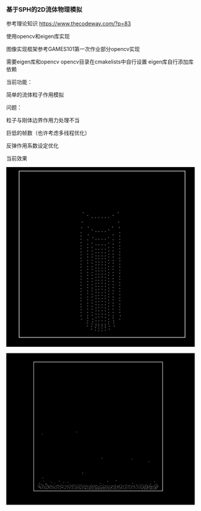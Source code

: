 ### 基于SPH的2D流体物理模拟

参考理论知识 https://www.thecodeway.com/?p=83

使用opencv和eigen库实现

图像实现框架参考GAMES101第一次作业部分opencv实现

需要eigen库和opencv
opencv目录在cmakelists中自行设置
eigen库自行添加库依赖

当前功能：

简单的流体粒子作用模拟

问题：

粒子与刚体边界作用力处理不当

巨低的帧数（也许考虑多线程优化）

反弹作用系数设定优化

当前效果

![image](IMAGE/1.png)

![image](IMAGE/2.png)
